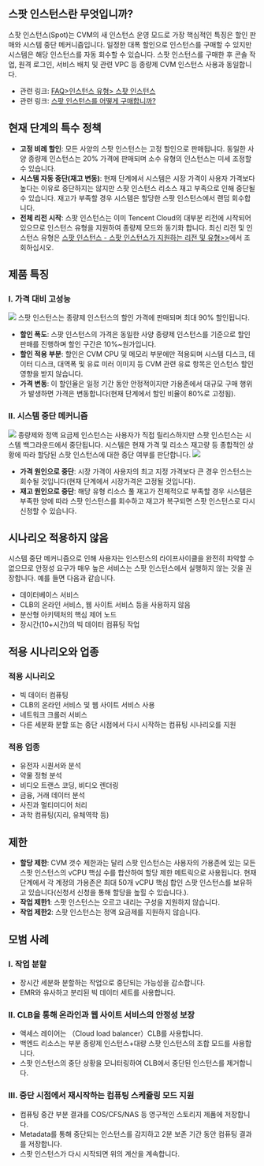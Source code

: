 ## 스팟 인스턴스란 무엇입니까?
스팟 인스턴스(Spot)는 CVM의 새 인스턴스 운영 모드로 가장 핵심적인 특징은 할인 판매와 시스템 중단 메커니즘입니다. 일정한 대폭 할인으로 인스턴스를 구매할 수 있지만 시스템은 해당 인스턴스를 자동 회수할 수 있습니다. 스팟 인스턴스를 구매한 후 콘솔 작업, 원격 로그인, 서비스 배치 및 관련 VPC 등 종량제 CVM 인스턴스 사용과 동일합니다.

- 관련 링크: [FAQ>인스턴스 유형> 스팟 인스턴스](https://intl.cloud.tencent.com/document/product/213/17817)
- 관련 링크: [스팟 인스턴스를 어떻게 구매합니까?](https://intl.cloud.tencent.com/document/product/213/17926)

## 현재 단계의 특수 정책
- **고정 비례 할인**: 모든 사양의 스팟 인스턴스는 고정 할인으로 판매됩니다. 동일한 사양 종량제 인스턴스는 20% 가격에 판매되며 소수 유형의 인스턴스는 미세 조정할 수 있습니다.
- **시스템 자동 중단(재고 변동)**: 현재 단계에서 시스템은 시장 가격이 사용자 가격보다 높다는 이유로 중단하지는 않지만 스팟 인스턴스 리소스 재고 부족으로 인해 중단될 수 있습니다. 재고가 부족할 경우 시스템은 할당한 스팟 인스턴스에서 랜덤 회수합니다.
- **전체 리전 시작**: 스팟 인스턴스는 이미 Tencent Cloud의 대부분 리전에 시작되어 있으므로 인스턴스 유형을 지원하여 종량제 모드와 동기화 합니다. 최신 리전 및 인스턴스 유형은 [스팟 인스턴스 - 스팟 인스턴스가 지원하는 리전 및 유형>>](https://intl.cloud.tencent.com/document/product/213/17817)에서 조회하십시오.

## 제품 특징
### I. 가격 대비 고성능
![](https://main.qcloudimg.com/raw/8179ef6629ac0a0b4b9c3c9cd6f80ffa.png)
스팟 인스턴스는 종량제 인스턴스의 할인 가격에 판매되며 최대 90% 할인됩니다.

- **할인 폭도**: 스팟 인스턴스의 가격은 동일한 사양 종량제 인스턴스를 기준으로 할인 판매를 진행하며 할인 구간은 10%~원가입니다.
- **할인 적용 부분**: 할인은 CVM CPU 및 메모리 부분에만 적용되며 시스템 디스크, 데이터 디스크, 대역폭 및 유료 미러 이미지 등 CVM 관련 유료 항목은 인스턴스 할인 영향을 받지 않습니다.
- **가격 변동**: 이 할인율은 일정 기간 동안 안정적이지만 가용존에서 대규모 구매 행위가 발생하면 가격은 변동합니다(현재 단계에서 할인 비율이 80%로 고정됨).

### II. 시스템 중단 메커니즘
![](https://main.qcloudimg.com/raw/a4db964d52400b9a00d3c7e96c0b833d.png)
종량제와 정액 요금제 인스턴스는 사용자가 직접 릴리스하지만 스팟 인스턴스는 시스템 백그라운드에서 중단됩니다. 시스템은 현재 가격 및 리소스 재고량 등 종합적인 상황에 따라 할당된 스팟 인스턴스에 대한 중단 여부를 판단합니다.
![](https://main.qcloudimg.com/raw/824a585f8dfeb1914f4d72ea1eafdb6c.png)
- **가격 원인으로 중단**: 시장 가격이 사용자의 최고 지정 가격보다 큰 경우 인스턴스는 회수될 것입니다(현재 단계에서 시장가격은 고정될 것입니다).
- **재고 원인으로 중단**: 해당 유형 리소스 풀 재고가 전체적으로 부족할 경우 시스템은 부족한 양에 따라 스팟 인스턴스를 회수하고 재고가 복구되면 스팟 인스턴스로 다시 신청할 수 있습니다.

## 시나리오 적용하지 않음
시스템 중단 메커니즘으로 인해 사용자는 인스턴스의 라이프사이클을 완전히 파악할 수 없으므로 안정성 요구가 매우 높은 서비스는 스팟 인스턴스에서 실행하지 않는 것을 권장합니다. 예를 들면 다음과 같습니다.
- 데이터베이스 서비스
- CLB의 온라인 서비스, 웹 사이트 서비스 등을 사용하지 않음
- 분산형 아키텍처의 핵심 제어 노드
- 장시간(10+시간)의 빅 데이터 컴퓨팅 작업

## 적용 시나리오와 업종
### 적용 시나리오
- 빅 데이터 컴퓨팅
- CLB의 온라인 서비스 및 웹 사이트 서비스 사용
- 네트워크 크롤러 서비스
- 다른 세분화 분할 또는 중단 시점에서 다시 시작하는 컴퓨팅 시나리오를 지원

### 적용 업종
- 유전자 시퀀서와 분석
- 약물 정형 분석
- 비디오 트랜스 코딩, 비디오 렌더링
- 금융, 거래 데이터 분석
- 사진과 멀티미디어 처리
- 과학 컴퓨팅(지리, 유체역학 등)

## 제한
- **할당 제한**: CVM 갯수 제한과는 달리 스팟 인스턴스는 사용자의 가용존에 있는 모든 스팟 인스턴스의 vCPU 핵심 수를 합산하여 할당 제한 메트릭으로 사용됩니다. 현재 단계에서 각 계정의 가용존은 최대 50개 vCPU 핵심 합인 스팟 인스턴스를 보유하고 있습니다(신청서 신청을 통해 할당을 높힐 수 있습니다.).
- **작업 제한1**: 스팟 인스턴스는 오르고 내리는 구성을 지원하지 않습니다.
- **작업 제한2**: 스팟 인스턴스는 정액 요금제를 지원하지 않습니다.

## 모범 사례
### I. 작업 분할
- 장시간 세분화 분할하는 작업으로 중단되는 가능성을 감소합니다.
- EMR와 유사하고 분리된 빅 데이터 세트를 사용합니다.

### II. CLB을 통해 온라인과 웹 사이트 서비스의 안정성 보장
- 액세스 레이어는 （Cloud load balancer）CLB를 사용합니다.
- 백엔드 리소스는 부분 종량제 인스턴스+대량 스팟 인스턴스의 조합 모드를 사용합니다.
- 스팟 인스턴스의 중단 상황을 모니터링하여 CLB에서 중단된 인스턴스를 제거합니다.
 
### III. 중단 시점에서 재시작하는 컴퓨팅 스케쥴링 모드 지원
- 컴퓨팅 중간 부분 결과를 COS/CFS/NAS 등 영구적인 스토리지 제품에 저장합니다.
- Metadata를 통해 중단되는 인스턴스를 감지하고 2분 보존 기간 동안 컴퓨팅 결과를 저장합니다.
- 스팟 인스턴스가 다시 시작되면 위의 계산을 계속합니다.
